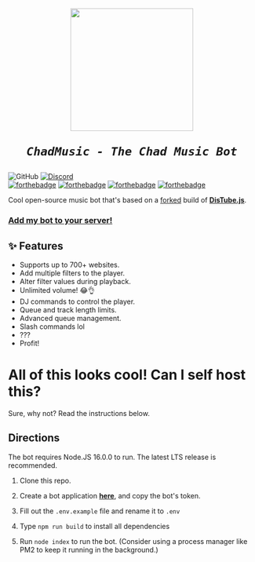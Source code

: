 <h1 align="center" style="font-weight: bold; font-style: italic;">
    <img src="https://media.discordapp.net/attachments/375453081631981568/808626634210410506/deejaytreefiddy.png" width=250>

    ChadMusic - The Chad Music Bot
</h1>

![GitHub](https://img.shields.io/github/license/200percentmicky/mickybot)
[![Discord](https://img.shields.io/discord/449606846697963531.svg?label=&logo=discord&logoColor=ffffff&color=7389D8&labelColor=6A7EC2)](https://discord.gg/qQuJ9YQ)  
[![forthebadge](https://forthebadge.com/images/badges/made-with-javascript.svg)](https://forthebadge.com)
[![forthebadge](https://forthebadge.com/images/badges/0-percent-optimized.svg)](https://forthebadge.com)
[![forthebadge](https://forthebadge.com/images/badges/fuck-it-ship-it.svg)](https://forthebadge.com)
[![forthebadge](https://forthebadge.com/images/badges/mom-made-pizza-rolls.svg)](https://forthebadge.com)

Cool open-source music bot that's based on a [forked](https://github.com/200percentmicky/chadtube) build of **[DisTube.js](https://distube.js.org)**.

### **[Add my bot to your server!](https://discord.com/api/oauth2/authorize?client_id=375450533114413056&permissions=1005972566&scope=applications.commands%20bot)**

## ✨ Features
* Supports up to 700+ websites.
* Add multiple filters to the player.
* Alter filter values during playback.
* Unlimited volume! 😂👌
* DJ commands to control the player.
* Queue and track length limits.
* Advanced queue management.
* Slash commands lol
* ???
* Profit!

# All of this looks cool! Can I self host this?
Sure, why not? Read the instructions below.

## Directions
The bot requires Node.JS 16.0.0 to run. The latest LTS release is recommended.
1. Clone this repo.
2. Create a bot application **[here](https://discord.com/developers)**, and copy the bot's token.
3. Fill out the `.env.example` file and rename it to `.env`
4. Type `npm run build` to install all dependencies 

5. Run `node index` to run the bot. (Consider using a process manager like PM2 to keep it running in the background.)

